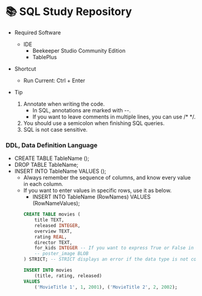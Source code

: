 # 📚 SQL Study Repository

- Required Software
    - IDE
        - Beekeeper Studio Community Edition
        - TablePlus

- Shortcut
    - Run Current: Ctrl + Enter

- Tip
    1. Annotate when writing the code.
        - In SQL, annotations are marked with --.
        - If you want to leave comments in multiple lines, you can use /* */.
    2. You should use a semicolon when finishing SQL queries.
    3. SQL is not case sensitive.

### DDL, Data Definition Language

- CREATE TABLE TableName ();
- DROP TABLE TableName;
- INSERT INTO TableName VALUES ();
    - Always remember the sequence of columns, and know every value in each column.
    - If you want to enter values in specific rows, use it as below.
        - INSERT INTO TableName (RowNames) VALUES (RowNameValues);
        ```SQL
        CREATE TABLE movies (
            title TEXT,
            released INTEGER,
            overview TEXT,
            rating REAL,
            director TEXT,
            for_kids INTEGER -- If you want to express True or False in SQLite, set the data type to INTEGER and express it as 0 or 1 instead.
            -- poster_image BLOB
        ) STRICT; -- STRICT displays an error if the data type is not correct.

        INSERT INTO movies
            (title, rating, released)
        VALUES
            ('MovieTitle 1', 1, 2001), ('MovieTitle 2', 2, 2002);
        ```
        
